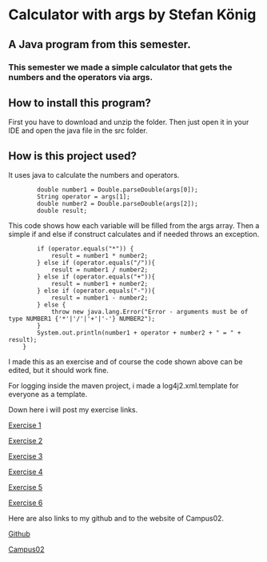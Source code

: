 # Calculator with args by Stefan König
## A Java program from this semester.

### This semester we made a simple calculator that gets the numbers and the operators via args.

## How to install this program?
First you have to download and unzip the folder. Then just open it in your IDE and open the java file in the src folder.

## How is this project used?
It uses java to calculate the numbers and operators.
````
        double number1 = Double.parseDouble(args[0]);
        String operator = args[1];
        double number2 = Double.parseDouble(args[2]);
        double result;
````
This code shows how each variable will be filled from the args array.
Then a simple if and else if construct calculates and if needed throws an exception.
````
        if (operator.equals("*")) {
            result = number1 * number2;
        } else if (operator.equals("/")){
            result = number1 / number2;
        } else if (operator.equals("+")){
            result = number1 + number2;
        } else if (operator.equals("-")){
            result = number1 - number2;
        } else {
            throw new java.lang.Error("Error - arguments must be of type NUMBER1 {'*'|'/'|'+'|'-'} NUMBER2");
        }
        System.out.println(number1 + operator + number2 + " = " + result);
    }
````

I made this as an exercise and of course the code shown above can be edited, but it should work fine.

For logging inside the maven project, i made a log4j2.xml.template for everyone as a template.


Down here i will post my exercise links.

[Exercise 1](exercise1.md)

[Exercise 2](exercise2.md)

[Exercise 3](exercise3.md)

[Exercise 4](exercise4.md)

[Exercise 5](exercise5.md)

[Exercise 6](exercise6.md)


Here are also links to my github and to the website of Campus02.

[Github](https://github.com/s50766)

[Campus02](https://www.campus02.at/)
